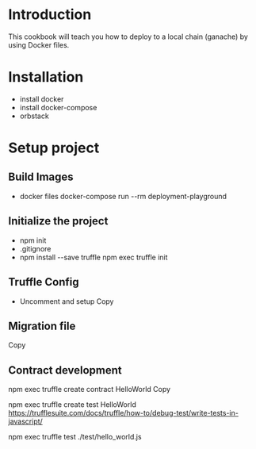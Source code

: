 # Introduction
This cookbook will teach you how to deploy to a local chain (ganache) by using Docker files.

# Installation
- install docker
- install docker-compose
- orbstack

# Setup project
## Build Images
- docker files
docker-compose run --rm deployment-playground

## Initialize the project
- npm init
- .gitignore
- npm install --save truffle
npm exec truffle init

## Truffle Config
- Uncomment and setup
Copy


## Migration file
Copy


## Contract development
npm exec truffle create contract HelloWorld
Copy

npm exec truffle create test HelloWorld
https://trufflesuite.com/docs/truffle/how-to/debug-test/write-tests-in-javascript/

 npm exec truffle test ./test/hello_world.js
